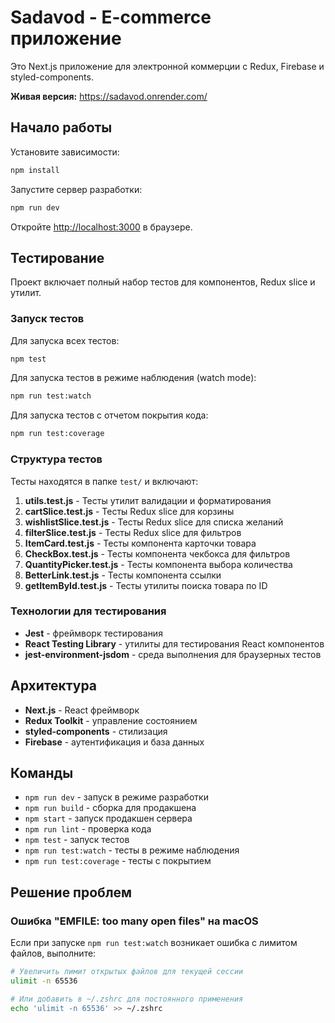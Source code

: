 # Sadavod - E-commerce приложение

Это Next.js приложение для электронной коммерции с Redux, Firebase и styled-components.

**Живая версия:** https://sadavod.onrender.com/

## Начало работы

Установите зависимости:

```bash
npm install
```

Запустите сервер разработки:

```bash
npm run dev
```

Откройте [http://localhost:3000](http://localhost:3000) в браузере.

## Тестирование

Проект включает полный набор тестов для компонентов, Redux slice и утилит.

### Запуск тестов

Для запуска всех тестов:
```bash
npm test
```

Для запуска тестов в режиме наблюдения (watch mode):
```bash
npm run test:watch
```

Для запуска тестов с отчетом покрытия кода:
```bash
npm run test:coverage
```

### Структура тестов

Тесты находятся в папке `test/` и включают:

1. **utils.test.js** - Тесты утилит валидации и форматирования
2. **cartSlice.test.js** - Тесты Redux slice для корзины
3. **wishlistSlice.test.js** - Тесты Redux slice для списка желаний
4. **filterSlice.test.js** - Тесты Redux slice для фильтров
5. **ItemCard.test.js** - Тесты компонента карточки товара
6. **CheckBox.test.js** - Тесты компонента чекбокса для фильтров
7. **QuantityPicker.test.js** - Тесты компонента выбора количества
8. **BetterLink.test.js** - Тесты компонента ссылки
9. **getItemById.test.js** - Тесты утилиты поиска товара по ID

### Технологии для тестирования

- **Jest** - фреймворк тестирования
- **React Testing Library** - утилиты для тестирования React компонентов
- **jest-environment-jsdom** - среда выполнения для браузерных тестов

## Архитектура

- **Next.js** - React фреймворк
- **Redux Toolkit** - управление состоянием
- **styled-components** - стилизация
- **Firebase** - аутентификация и база данных

## Команды

- `npm run dev` - запуск в режиме разработки
- `npm run build` - сборка для продакшена
- `npm start` - запуск продакшен сервера
- `npm run lint` - проверка кода
- `npm test` - запуск тестов
- `npm run test:watch` - тесты в режиме наблюдения
- `npm run test:coverage` - тесты с покрытием

## Решение проблем

### Ошибка "EMFILE: too many open files" на macOS

Если при запуске `npm run test:watch` возникает ошибка с лимитом файлов, выполните:

```bash
# Увеличить лимит открытых файлов для текущей сессии
ulimit -n 65536

# Или добавить в ~/.zshrc для постоянного применения
echo 'ulimit -n 65536' >> ~/.zshrc
``` 